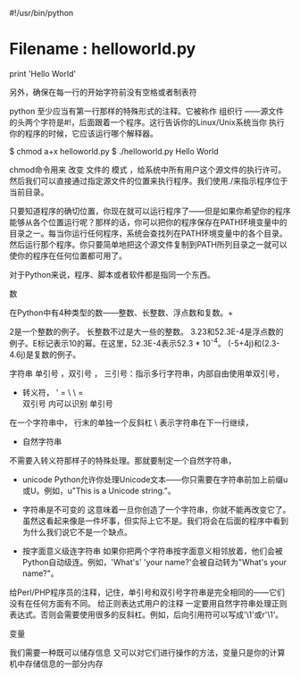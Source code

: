 #!/usr/bin/python
# Filename : helloworld.py
print 'Hello World'

另外，确保在每一行的开始字符前没有空格或者制表符

python 至少应当有第一行那样的特殊形式的注释。它被称作 组织行 ——源文件的头两个字符是#!，后面跟着一个程序。这行告诉你的Linux/Unix系统当你 执行 你的程序的时候，它应该运行哪个解释器。

$ chmod a+x helloworld.py
$ ./helloworld.py
Hello World

chmod命令用来 改变 文件的 模式 ，给系统中所有用户这个源文件的执行许可。然后我们可以直接通过指定源文件的位置来执行程序。我们使用./来指示程序位于当前目录。

只要知道程序的确切位置，你现在就可以运行程序了——但是如果你希望你的程序能够从各个位置运行呢？那样的话，你可以把你的程序保存在PATH环境变量中的目录之一。每当你运行任何程序，系统会查找列在PATH环境变量中的各个目录。然后运行那个程序。你只要简单地把这个源文件复制到PATH所列目录之一就可以使你的程序在任何位置都可用了。

对于Python来说，程序、脚本或者软件都是指同一个东西。


数

在Python中有4种类型的数——整数、长整数、浮点数和复数。+

2是一个整数的例子。
长整数不过是大一些的整数。
3.23和52.3E-4是浮点数的例子。E标记表示10的幂。在这里，52.3E-4表示52.3 * 10<sup>-4</sup>。
(-5+4j)和(2.3-4.6j)是复数的例子。

字符串
单引号 ，双引号 ， 三引号：指示多行字符串，内部自由使用单双引号，

- 转义符， \' = \  \\ = \
双引号 内可以识别 单引号

在一个字符串中， 行末的单独一个反斜杠 \ 表示字符串在下一行继续，

- 自然字符串

不需要入转义符那样子的特殊处理。那就要制定一个自然字符串，

- unicode
Python允许你处理Unicode文本——你只需要在字符串前加上前缀u或U。例如，u"This is a Unicode string."。

- 字符串是不可变的
这意味着一旦你创造了一个字符串，你就不能再改变它了。虽然这看起来像是一件坏事，但实际上它不是。我们将会在后面的程序中看到为什么我们说它不是一个缺点。

- 按字面意义级连字符串
如果你把两个字符串按字面意义相邻放着，他们会被Python自动级连。例如，'What\'s' 'your name?'会被自动转为"What's your name?"。


给Perl/PHP程序员的注释，记住，单引号和双引号字符串是完全相同的——它们没有在任何方面有不同。
给正则表达式用户的注释 一定要用自然字符串处理正则表达式。否则会需要使用很多的反斜杠。例如，后向引用符可以写成'\\1'或r'\1'。



变量

我们需要一种既可以储存信息 又可以对它们进行操作的方法，变量只是你的计算机中存储信息的一部分内存
















